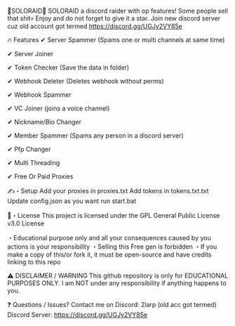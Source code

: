 🚀SOLORAID🚀
SOLORAID a discord raider with op features! Some people sell that shit💀 Enjoy and do not forget to give it a star. Join new discord server cuz old account got termed https://discord.gg/UGJy2VY85e


🔥 Features
✔ Server Spammer (Spams one or multi channels at same time)

✔ Server Joiner 

✔ Token Checker (Save the data in folder)

✔ Webhook Deleter (Deletes webhook without perms)

✔ Webhook Spammer

✔ VC Joiner (joins a voice channel)

✔ Nickname/Bio Changer 

✔ Member Spammer (Spams any person in a discord server)

✔ Pfp Changer 

✔ Multi Threading

✔ Free Or Paid Proxies


✍️・Setup
Add your proxies in proxies.txt
Add tokens in tokens.txt.txt
Update config.json as you want
run start.bat

📄・License
This project is licensed under the GPL General Public License v3.0 License

  ・Educational purpose only and all your consequences caused by you actions is your responsibility
  ・Selling this Free gen is forbidden
  ・If you make a copy of this/or fork it, it must be open-source and have credits linking to this repo
  
⚠️ DISCLAIMER / WARNING
This github repository is only for EDUCATIONAL PURPOSES ONLY. I am NOT under any responsibility if anything happens to you.

❓ Questions / Issues?
Contact me on Discord: 2larp (old acc got termed)
Discord Server: https://discord.gg/UGJy2VY85e
